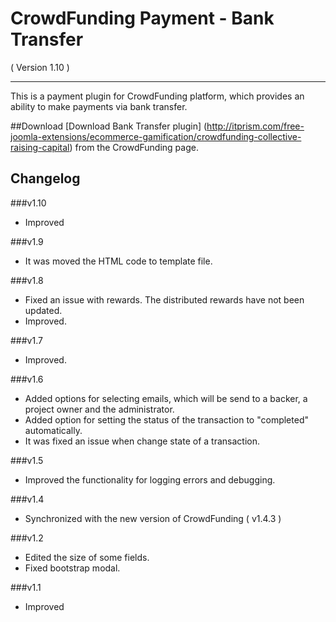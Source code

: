 CrowdFunding Payment - Bank Transfer
==========================
( Version 1.10 )
- - -

This is a payment plugin for CrowdFunding platform, which provides an ability to make payments via bank transfer.

##Download
[Download Bank Transfer plugin] (http://itprism.com/free-joomla-extensions/ecommerce-gamification/crowdfunding-collective-raising-capital) from the CrowdFunding page.

Changelog
---------

###v1.10
* Improved

###v1.9
* It was moved the HTML code to template file.

###v1.8
* Fixed an issue with rewards. The distributed rewards have not been updated.
* Improved.

###v1.7
* Improved.

###v1.6
* Added options for selecting emails, which will be send to a backer, a project owner and the administrator.
* Added option for setting the status of the transaction to "completed" automatically.
* It was fixed an issue when change state of a transaction.

###v1.5
* Improved the functionality for logging errors and debugging.

###v1.4
* Synchronized with the new version of CrowdFunding ( v1.4.3 )

###v1.2
* Edited the size of some fields.
* Fixed bootstrap modal.

###v1.1
* Improved